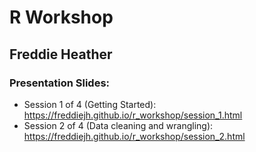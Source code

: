 # R Workshop

## Freddie Heather

### Presentation Slides:

-   Session 1 of 4 (Getting Started): https://freddiejh.github.io/r_workshop/session_1.html
-   Session 2 of 4 (Data cleaning and wrangling): https://freddiejh.github.io/r_workshop/session_2.html
